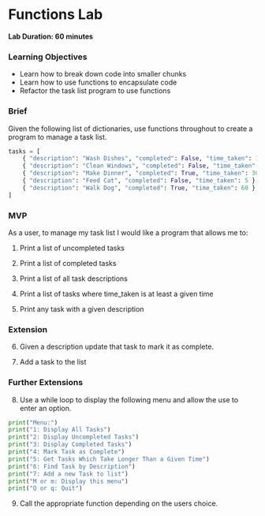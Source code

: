 # Functions Lab

**Lab Duration: 60 minutes**

### Learning Objectives
- Learn how to break down code into smaller chunks
- Learn how to use functions to encapsulate code
- Refactor the task list program to use functions

### Brief

Given the following list of dictionaries, use functions throughout to create a program to manage a task list.

```python
tasks = [
    { "description": "Wash Dishes", "completed": False, "time_taken": 10 },
    { "description": "Clean Windows", "completed": False, "time_taken": 15 },
    { "description": "Make Dinner", "completed": True, "time_taken": 30 },
    { "description": "Feed Cat", "completed": False, "time_taken": 5 },
    { "description": "Walk Dog", "completed": True, "time_taken": 60 },
]
```

### MVP

As a user, to manage my task list I would like a program that allows me to:

1. Print a list of uncompleted tasks


2. Print a list of completed tasks

3. Print a list of all task descriptions

4. Print a list of tasks where time_taken is at least a given time

5. Print any task with a given description


### Extension

6. Given a description update that task to mark it as complete.

7. Add a task to the list

### Further Extensions

8. Use a while loop to display the following menu and allow the use to enter an option.

```python
print("Menu:")
print("1: Display All Tasks")
print("2: Display Uncompleted Tasks")
print("3: Display Completed Tasks")
print("4: Mark Task as Complete")
print("5: Get Tasks Which Take Longer Than a Given Time")
print("6: Find Task by Description")
print("7: Add a new Task to list")
print("M or m: Display this menu")
print("Q or q: Quit")
```

9. Call the appropriate function depending on the users choice.
